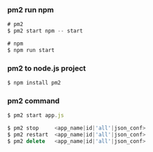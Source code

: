 ### pm2 run npm
```javascript
# pm2
$ pm2 start npm -- start

# npm
$ npm run start
```

### pm2 to node.js project
```javascript
$ npm install pm2
```

### pm2 command
```javascript
$ pm2 start app.js

$ pm2 stop     <app_name|id|'all'|json_conf>
$ pm2 restart  <app_name|id|'all'|json_conf>
$ pm2 delete   <app_name|id|'all'|json_conf>
```
